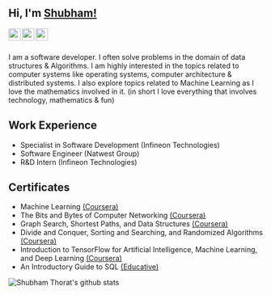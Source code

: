 ## Hi, I'm [Shubham!](https://www.linkedin.com/in/shubhambthorat/)

<a href="https://www.linkedin.com/in/shubhambthorat/">
  <img align="left" width="24px" src="https://cdn.jsdelivr.net/npm/simple-icons@v3/icons/linkedin.svg"  />
</a>
<a href="https://www.codechef.com/users/sthorat661">
  <img align="left" width="24px" src="https://cdn.jsdelivr.net/npm/simple-icons@v3/icons/codechef.svg"  />
</a>
<a href="https://www.hackerrank.com/sbt4104">
  <img align="left" width="24px" src="https://cdn.jsdelivr.net/npm/simple-icons@v3/icons/hackerrank.svg"  />
</a>

<br />
<br />

I am a software developer. I often solve problems in the domain of data structures & Algorithms. I am highly interested in the topics related to computer systems like operating systems, computer architecture & distributed systems. I also explore topics related to Machine Learning as I love the mathematics involved in it. (in short I love everything that involves technology, mathematics & fun)
<br />

Work Experience
--- 

- Specialist in Software Development (Infineon Technologies)
- Software Engineer (Natwest Group)
- R&D Intern (Infineon Technologies)

Certificates
---

- Machine Learning [(Coursera)](https://www.coursera.org/account/accomplishments/verify/UULRRP44PKUS)
- The Bits and Bytes of Computer Networking [(Coursera)](https://www.coursera.org/account/accomplishments/certificate/SZJCNCB5DZJ8)
- Graph Search, Shortest Paths, and Data Structures [(Coursera)](https://www.coursera.org/account/accomplishments/verify/JXRQ6URAMDS2)
- Divide and Conquer, Sorting and Searching, and Randomized Algorithms [(Coursera)](https://www.coursera.org/account/accomplishments/certificate/2CBPSFQ29REW)
- Introduction to TensorFlow for Artificial Intelligence, Machine Learning, and Deep Learning [(Coursera)](https://www.coursera.org/account/accomplishments/verify/KGQYC7ATULRW)
- An Introductory Guide to SQL [(Educative)](https://www.educative.io/verify-certificate/wk4pOyRqw4Atggw1NLWkX7IlWzjj3k3LjTG)

![Shubham Thorat's github stats](https://github-readme-stats.vercel.app/api?username=sbt4104&show_icons=true&hide_border=true)
<br />
